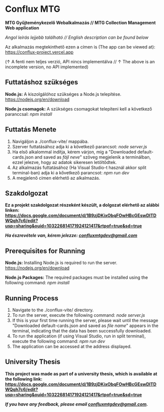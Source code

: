# Conflux MTG
**MTG Gyűjteménykezelő Webalkalmazás  //  MTG Collection Management Web application**

*Angol leírás lejjebb található // English description can be found below*

Az alkalmazás megtekinthető ezen a címen is (The app can be viewed at): https://conflux-project.vercel.app

(↑ A fenti nem teljes verzió, API nincs implementálva // ↑ The above is an incomplete version, no API implemented)

## Futtatáshoz szükséges

**Node.js:** A kiszolgálóhoz szükséges a Node.js telepítése. https://nodejs.org/en/download

**Node.js csomagok:** A szükséges csomagokat telepíteni kell a következő paranccsal: *npm install*

## Futtatás Menete

1. Navigáljon a ./conflux-vite/ mappába.
2. Szerver futtatásához adja ki a következő parancsot: *node server.js*
3. Ha első alkalommal indítja, kérem várjon, míg a "Downloaded default-cards.json and saved as *fájl neve*" szöveg megjelenik a terminálban, ezzel jelezve, hogy az adatok sikeresen letöltődtek.
4. Az alkalmazás futtatásához (Ha Visual Studio-t használ akkor split terminal-ban) adja ki a kővetkező parancsot: *npm run dev*
5. A megjelenő címen elérhető az alkalmazás.

## Szakdolgozat
**Ez a projekt szakdolgozat részeként készült, a dolgozat elérhető az alábbi linken: https://docs.google.com/document/d/1B9zjDKixObqFOwHBcGEswDlTDWQqh7c6/edit?usp=sharing&ouid=103226814171924121417&rtpof=true&sd=true**

***Ha észrevétele van, kérem jelezze: confluxmtgdev@gmail.com***


## Prerequisites for Running

**Node.js:** Installing Node.js is required to run the server.  https://nodejs.org/en/download

**Node.js Packages:** The required packages must be installed using the following command: *npm install*

## Running Process

1. Navigate to the ./conflux-vite/ directory.
2. To run the server, execute the following command: *node server.js*
3. If this is your first time running the server, please wait until the message "Downloaded default-cards.json and saved as *file name*" appears in the terminal, indicating that the data has been successfully downloaded.
4. To run the application (if using Visual Studio, run in split terminal), execute the following command: *npm run dev*
5. The application can be accessed at the address displayed.

## University Thesis
**This project was made as part of a university thesis, which is available at the following link: https://docs.google.com/document/d/1B9zjDKixObqFOwHBcGEswDlTDWQqh7c6/edit?usp=sharing&ouid=103226814171924121417&rtpof=true&sd=true**

***If you have any feedback, please email confluxmtgdev@gmail.com.***
